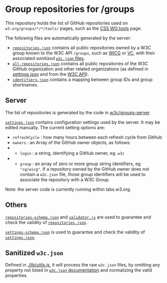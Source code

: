# Group repositories for /groups

This repository holds the list of GitHub repositories used on `w3.org/groups/*/*/tools/` pages, such as the [CSS WG tools](https://www.w3.org/groups/wg/css/tools/) page.

The following files are automatically generated by the server:

* [`repositories.json`](https://w3c.github.com/groups/repositories.json) contains all public repositories owned by a W3C group known to the W3C API `/groups`, such as [WICG](https://www.w3.org/groups/cg/wicg/tools/) or
    [VC](https://www.w3.org/groups/wg/vc/tools/), with their associated *sanitized* [`w3c.json` files](https://w3c.github.io/w3c.json.html).
* [`all-repositories.json`](https://w3c.github.io/groups/all-repositories.json) contains all public repositories of the W3C GitHub organization and other related organizations (as defined in [settings.json](https://github.com/w3c/groups/blob/main/settings.json) and from the [W3C API](https://github.com/w3c/groups-server/blob/main/loop.js#L14)).
* [`identifiers.json`](https://w3c.github.io/identifiers.json) contains a mapping
between group IDs and group shortnames.

## Server

The list of repositories is generated by the code in [w3c/groups-server](https://github.com/w3c/groups-server/)

[`settings.json`](https://w3c.github.io/groups/settings.json) contains configuration settings used by the server. It may be edited manually. The current setting options are:

* `refreshCycle` : how many hours between each refresh cycle from GitHub
* `owners` : an Array of the GitHub owner objects, as follows:
* * `login` : a string, identifying a GitHub owner, eg. `w3c`
* * `group` : an array of zero or more group string identifiers, eg `"cg/wicg"`. If a repository owned by the GitHub owner does not contain a `w3c.json` file, those group identifiers will be used to associate the repository with a W3C Group.

Note: the server code is currently running within labs.w3.org.

## Others

[`repositories-schema.json`](https://github.com/w3c/groups/blob/main/repositories-schema.json) and [`validator.js`](https://github.com/w3c/groups/blob/main/validator.js) are used to guarantee and check the validity of [`repositories.json`](https://github.com/w3c/groups/blob/main/repositories.json).

[`settings-schema.json`](https://github.com/w3c/groups/blob/main/settings-schema.json) is used to guarantee and check the validity of [`settings.json`](https://github.com/w3c/groups/blob/main/settings.json).

## Sanitized `w3c.json`

Defined in [./lib/utils.js](https://github.com/w3c/groups-server/blob/main/lib/utils.js#L67), it will process the raw `w3c.json` files, by omitting any property not listed in [`w3c.json` documentation](https://w3c.github.io/w3c.json.html) and normalizing the valid properties.
